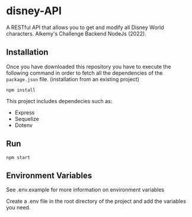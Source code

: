 # disney-API
A RESTful API that allows you to get and modify all Disney World characters. Alkemy's Challenge Backend NodeJs (2022).

## Installation

Once you have downloaded this repository you have to execute the following command in order to fetch all the dependencies of the `package.json` file. (installation from an existing project)

```
npm install
```

This project includes dependecies such as:
- Express
- Sequelize
- Dotenv

## Run

```
npm start
```

## Environment Variables

See .env.example for more information on environment variables

Create a .env file in the root directory of the project and add the variables you need.